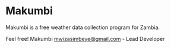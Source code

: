 # Makumbi
Makumbi is a free weather data collection program for Zambia.

Feel free! Makumbi
mwizasimbeye@gmail.com - Lead Developer 
